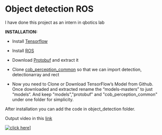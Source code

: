 # Object detection ROS
I have done this project as an intern in qbotics lab 

**INSTALLATION:**

   * Install [Tensorflow](https://www.tensorflow.org/versions/r0.9/get_started/os_setup.html)
  
   * Install [ROS](http://wiki.ros.org)
   
   * Download [Protobuf](https://github.com/protocolbuffers/protobuf/releases) and extract it
   
   * Clone [cob_perception_common](https://github.com/ipa-rmb/cob_perception_common.git) so that we can import detection, detectionarray and rect
   
   * Now you need to Clone or Download TensorFlow’s Model from Github. Once downloaded and extracted rename the “models-masters” to just “models“. And keep "models","protobuf" and "cob_perception_common" under one folder for simplicity.

After installation you can add the code in object_detection folder.

Output video in this [link](https://youtu.be/YrKjUU2zmZU)

[![click here](https://github.com/M-Ashmitha/object_detection_ros/blob/master/image.png)](https://youtu.be/YrKjUU2zmZU)]


